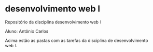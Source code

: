 # desenvolvimento web I
 Repositório da disciplina desenvolvimento web I

 Aluno: Antônio Carlos

 Acima estão as pastas com as tarefas da disciplina de desenvolvimento web I.
 
